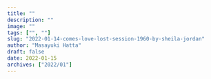 ```yaml
---
title: ""
description: ""
image: ""
tags: ["", ""]
slug: "2022-01-14-comes-love-lost-session-1960-by-sheila-jordan"
author: "Masayuki Hatta"
draft: false
date: 2022-01-15
archives: ["2022/01"]
---
```


